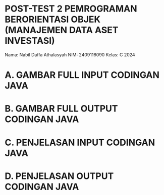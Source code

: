 # POST-TEST 2 PEMROGRAMAN BERORIENTASI OBJEK (MANAJEMEN DATA ASET INVESTASI)

Nama: Nabil Daffa Athalasyah
NIM: 2409116090
Kelas: C 2024

# A. GAMBAR FULL INPUT CODINGAN JAVA

# B. GAMBAR FULL OUTPUT CODINGAN JAVA

# C. PENJELASAN INPUT CODINGAN JAVA

# D. PENJELASAN OUTPUT CODINGAN JAVA
